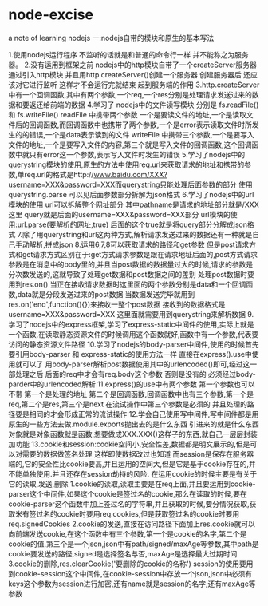 # node-excise
a note of learning nodejs 
一:nodejs自带的模块和原生的基本写法

1.使用nodejs运行程序  不监听的话就是和普通的命令行一样  并不能称之为服务器。
2.没有运用到框架之前  nodejs中的http模块自带了一个createServer服务器  通过引入http模块 并且用http.createServer()创建一个服务器  创建服务器后  还应该对它进行监听  这样才不会运行完就结束  起到服务端的作用
3.http.createServer中有一个回调函数,其中有两个参数,一个req,一个res分别是处理请求发送过来的数据和要返还给前端的数据
4.学习了 nodejs中的文件读写模块  分别是 fs.readFile() 和 fs.writeFile()  readFile 中携带两个参数   一个是要读文件的地址,一个是读取文件后的回调函数,而回调函数中也携带了两个参数,一个是error表示读取文件时所发生的的错误,一个是data表示读到的文件     writeFile 中携带三个参数,一个是要写入文件的地址,一个是要写入文件的内容,第三个就是写入文件的回调函数,这个回调函数中就只有error这一个参数,表示写入文件时发生的错误
5.学习了nodejs中的querystring模块的使用,原生的方法中使用req.url来获取请求的地址和携带的参数,单req.url的格式是http://www.baidu.com/XXX?username=XXX&password=XXX而querystring只能处理后面参数的部分  使用querystring.parse  可以见后面参数部分拆解为json格式 
6.学习了nodejs中的url模块的使用 url可以拆解整个网址部分   其中pathname是请求的地址部分就是/XXX这里  query就是后面的username=XXX&password=XXX部分  url模块的使用:url.parse(要解析的网址,true)  后面的这个true就是将query部分分解成json格式
7.除了用querystring和url这两种方式,解析请求发送过来的数据还有一种就是自己手动解析,拼成json
8.运用6,7,8可以获取请求的路径和get参数 但是post请求方式和get请求方式区别在于:get方式请求参数是跟在请求地址后面的,post方式请求参数是在消息中的body里的,并且当post数据的数据量过大的时候,请求的参数是分次数发送的,这就导致了处理get数据和post数据之间的差别 处理post数据时要用到res.on()  当正在接收请求数据时这里面的两个参数分别是data和一个回调函数,data就是分段发送过来的post数据   当数据发送完毕就用到res.on('end',function(){})来接收一整个post数据  接收到的数据格式是username=XXX&password=XXX  这里面就需要用到querystring来解析数据
9.学习了nodejs中的express框架,学习了express-static中间件的使用,实际上就是一个函数,在读取静态资源文件的时候调用这个函数就好,函数中有一个参数,代表要访问的静态资源文件路径
10.学习了nodejs的body-parser中间件,使用的时候首先要引用body-parser 和 express-static的使用方法一样  直接在express().use中使用就可以了  用body-parser解析post数据使用其中的urlencoded()即可,经过这一部处理之后   后面的req中才会有req.body这个参数   否则是没有的   必须经过body-parder中的urlencoded解析
11.express()的use中有两个参数   第一个参数也可以不带  第一个是处理的地址   第二个是回调函数,回调函数中也有三个参数,第一个是req,第二个是res,第三个是next   在流试操作中第三个参数是必须的   并且处理的路径要是相同的才会形成正常的流试操作
12.学会自己使用写中间件,写中间件都是用原生的一些方法去做.module.exports抛出去的是什么东西   引进来的就是什么东西   对象就是对象函数就是函数,想要做成XXX.XXX()这样子的东西,就自己一层层封装加功能
13.cookie和session:cookie空间小,安全性差,数据都是明文展示的,但是可以对需要的数据做签名处理 这样即使数据改过也知道  而session是保存在服务器端的,它的安全性比cookie要高,并且运用的空间大,但是它是基于cookie存在的,并不能单独使用.并且还存在session劫持的风险.  在运用cookie的时候主要是有关于它的读取,发送,删除
  1.cookie的读取,读取主要是在req上面,并且要运用到cookie-parser这个中间件,如果这个cookie是签过名的cookie,那么在读取的时候,要在cookie-parser这个函数中加上签过名的字符串,并且获取的时候,要分情况获取,获取米有签过名的cookie时要用req.cookies,但是获取签过名的cookie时要用req.signedCookies
  2.cookie的发送,直接在访问路径下面加上res.cookie就可以向前端发送cookie,在这个函数中有三个参数,第一个是cookie的名字,第二个是cookie的值,第三个是一个json,json中有path/signed/maxAge等参数,其中path是cookie要发送的路径,signed是选择签名与否,maxAge是选择最大过期时间
  3.cookie的删除,res.clearCookie('要删除的cookie的名称')
session的使用要用到cookie-session这个中间件,在cookie-session中存放一个json,json中必须有keys这个参数为session进行加密,还有name就是session的名字,还有maxAge等参数